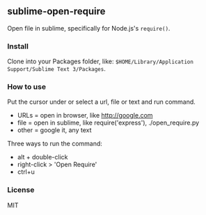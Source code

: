 ## sublime-open-require

Open file in sublime, specifically for Node.js's `require()`.

### Install

Clone into your Packages folder, like: `$HOME/Library/Application Support/Sublime Text 3/Packages`.

### How to use

Put the cursor under or select a url, file or text and run command.

- URLs = open in browser, like http://google.com
- file = open in sublime, like require('express'), ./open_require.py
- other = google it, any text

Three ways to run the command:

- alt + double-click
- right-click > 'Open Require'
- ctrl+u

### License

MIT